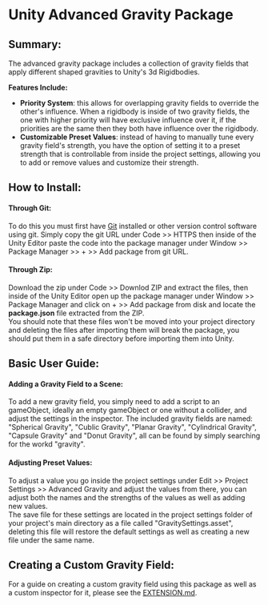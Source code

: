 # Unity Advanced Gravity Package

## Summary:

The advanced gravity package includes a collection of gravity fields that apply different shaped gravities to Unity's 3d Rigidbodies.  
  
**Features Include:**  
* **Priority System**: this allows for overlapping gravity fields to override the other's influence. When a rigidbody is inside of two gravity fields, the one with higher priority will have exclusive influence over it, if the priorities are the same then they both have influence over the rigidbody.
* **Customizable Preset Values**: instead of having to manually tune every gravity field's strength, you have the option of setting it to a preset strength that is controllable from inside the project settings, allowing you to add or remove values and customize their strength.

## How to Install:

#### Through Git:

To do this you must first have [Git](https://git-scm.com/) installed or other version control software using git. Simply copy the git URL under Code >> HTTPS then inside of the Unity Editor paste the code into the package manager under Window >> Package Manager >> + >> Add package from git URL.

#### Through Zip:

Download the zip under Code >> Downlod ZIP and extract the files, then inside of the Unity Editor open up the package manager under Window >> Package Manager and click on + >> Add package from disk and locate the **package.json** file extracted from the ZIP.  
You should note that these files won't be moved into your project directory and deleting the files after importing them will break the package, you should put them in a safe directory before importing them into Unity.

## Basic User Guide:

#### Adding a Gravity Field to a Scene:  

To add a new gravity field, you simply need to add a script to an gameObject, ideally an empty gameObject or one without a collider, and adjust the settings in the inspector. The included gravity fields are named: "Spherical Gravity", "Cublic Gravity", "Planar Gravity", "Cylindrical Gravity", "Capsule Gravity" and "Donut Gravity", all can be found by simply searching for the workd "gravity".

#### Adjusting Preset Values:

To adjust a value you go inside the project settings under Edit >> Project Settings >> Advanced Gravity and adjust the values from there, you can adjust both the names and the strengths of the values as well as adding new values.  
The save file for these settings are located in the project settings folder of your project's main directory as a file called "GravitySettings.asset", deleting this file will restore the default settings as well as creating a new file under the same name.  

## Creating a Custom Gravity Field:

For a guide on creating a custom gravity field using this package as well as a custom inspector for it, please see the [EXTENSION.md](https://github.com/Explosive-James/Unity-Advanced-Gravity/blob/main/EXTENSION.md).
